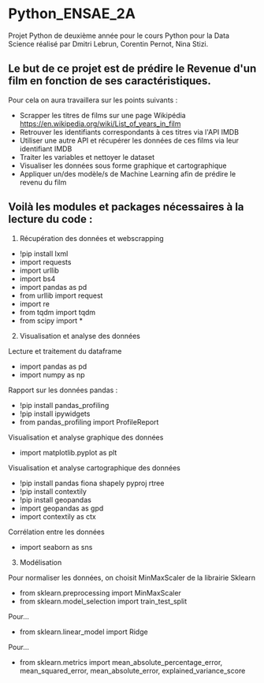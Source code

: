 # Python_ENSAE_2A

Projet Python de deuxième année pour le cours Python pour la Data Science réalisé par Dmitri Lebrun, Corentin Pernot, Nina Stizi. 

## Le but de ce projet est de prédire le Revenue d'un film en fonction de ses caractéristiques. 
Pour cela on aura travaillera sur les points suivants : 
- Scrapper les titres de films sur une page Wikipédia https://en.wikipedia.org/wiki/List_of_years_in_film
- Retrouver les identifiants correspondants à ces titres via l'API IMDB
- Utiliser une autre API et récupérer les données de ces films via leur identifiant IMDB 
- Traiter les variables et nettoyer le dataset 
- Visualiser les données sous forme graphique et cartographique
- Appliquer un/des modèle/s de Machine Learning afin de prédire le revenu du film

## Voilà les modules et packages nécessaires à la lecture du code :

1. Récupération des données et webscrapping

- 
  !pip install lxml
- 
  import requests 
- 
  import urllib
- import bs4
- import pandas as pd
- from urllib import request
- import re
- from tqdm import tqdm
- from scipy import *

2. Visualisation et analyse des données

Lecture et traitement du dataframe
- import pandas as pd 
- import numpy as np 

Rapport sur les données pandas :
- !pip install pandas_profiling 
- !pip install ipywidgets
- from pandas_profiling import ProfileReport

Visualisation et analyse graphique des données
- import matplotlib.pyplot as plt

Visualisation et analyse cartographique des données
- !pip install pandas fiona shapely pyproj rtree
- !pip install contextily
- !pip install geopandas
- import geopandas as gpd
- import contextily as ctx

Corrélation entre les données
- import seaborn as sns 

3. Modélisation

Pour normaliser les données, on choisit MinMaxScaler de la librairie Sklearn
- from sklearn.preprocessing import MinMaxScaler 
- from sklearn.model_selection import train_test_split

Pour...
- from sklearn.linear_model import Ridge
      
Pour...
- from sklearn.metrics import mean_absolute_percentage_error, mean_squared_error, mean_absolute_error, explained_variance_score
